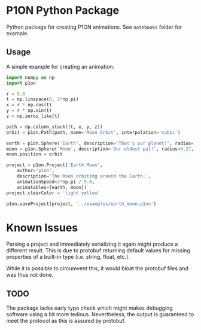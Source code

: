 # P1ON Python Package

Python package for creating P1ON animations. See `notebooks` folder for example.

## Usage

A simple example for creating an animation:
```python
import numpy as np
import p1on

r = 5.0
t = np.linspace(0, 2*np.pi)
x = r * np.cos(t)
y = r * np.sin(t)
z = np.zeros_like(t)

path = np.column_stack((t, x, y, z))
orbit = p1on.Path(path, name='Moon Orbit', interpolation='cubic')

earth = p1on.Sphere('Earth', description="That's our planet!", radius=1.0, color='blue')
moon = p1on.Sphere('Moon', description='Our oldest pal!', radius=0.27, color='grey')
moon.position = orbit

project = p1on.Project('Earth Moon',
    author='p1on',
    description='The Moon orbiting around the Earth.',
    animationSpeed=2*np.pi / 5.0,
    animatables=[earth, moon])
project.clearColor = 'light yellow'

p1on.saveProject(project, '../examples/earth_moon.p1on')
```

# Known Issues

Parsing a project and immediately serializing it again might produce a different
result. This is due to protobuf returning default values for missing properties
of a built-in type (i.e. string, float, etc.).

While it is possible to circumvent this, it would bloat the protobuf files and
was thus not done.

## TODO

The package lacks early type check which might makes debugging software using a
bit more tedious. Nevertheless, the output is guaranteed to meet the protocol as
this is assured by protobuf.
